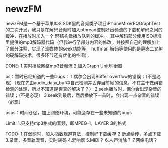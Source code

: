 # newzFM

newzFM是一个基于苹果IOS SDK里的音频类子项目iPhoneMixerEQGraphTest的二次开发，我只是在解码音频时加入pthread控制好音频流的下载和解码之间的缓冲，在播放时加入一个
环结构做播放队列的缓冲。。其中解码部分使用ISO标准里提供的mp3解码器代码（但我进行了部分内容的修改，并按照自己的理解加上了部分注释，实现了流媒体的seek功能等， huffman
解码等使用的是静态二叉树的硬解码技术，很多环节还有优化的空间），

DONE:
1.实时播放网络mp3音频流
2.加入Graph Unit均衡器

ps：暂时已经知道的一些bugs：
1.偶尔会出现Buffer overflow的错误；（不是必现）（现在先由audio_data_buf中自己检测并丢弃当前帧的信息，不在主干做纠错检测的处理，所以不知道是否真的解决了？）
2.seek播放时，偶尔会出现杂音的错误；（不是必现）
3.seek到最后，然后播放下一首时，会出现一点杂音的错误（必现）

psps：时间仓促，加上网络环境，可能会存在一些未知道的bugs

Limit:
1.只支持mp3格式的音频，即MPEG-1，LAYER 3的格式


TODO:
1.在弱网时，加入指数规避算法，控制好下载缓存
2.断点续传，多点下载
3.录音，多音轨混音，实时转码
4.混响器
5.MIDI？
6.人声消除？
7.网络电话？
